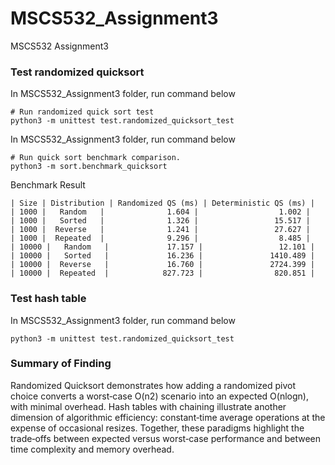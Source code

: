 # MSCS532_Assignment3
MSCS532 Assignment3


### Test randomized quicksort
In MSCS532_Assignment3 folder, run command below
```shell
# Run randomized quick sort test
python3 -m unittest test.randomized_quicksort_test
```

In MSCS532_Assignment3 folder, run command below
```shell
# Run quick sort benchmark comparison.
python3 -m sort.benchmark_quicksort
```

Benchmark Result
```text
| Size | Distribution | Randomized QS (ms) | Deterministic QS (ms) |
| 1000 |   Random   |              1.604 |                  1.002 |
| 1000 |   Sorted   |              1.326 |                 15.517 |
| 1000 |  Reverse   |              1.241 |                 27.627 |
| 1000 |  Repeated  |              9.296 |                  8.485 |
| 10000 |   Random   |             17.157 |                 12.101 |
| 10000 |   Sorted   |             16.236 |               1410.489 |
| 10000 |  Reverse   |             16.760 |               2724.399 |
| 10000 |  Repeated  |            827.723 |                820.851 |
```

### Test hash table
In MSCS532_Assignment3 folder, run command below
```shell
python3 -m unittest test.randomized_quicksort_test
```

### Summary of Finding
Randomized Quicksort demonstrates how adding a randomized pivot choice converts a worst‑case O(n2) scenario into an expected O(nlogn), with minimal overhead. Hash tables with chaining illustrate another dimension of algorithmic efficiency: constant‑time average operations at the expense of occasional resizes. Together, these paradigms highlight the trade‑offs between expected versus worst‑case performance and between time complexity and memory overhead.

